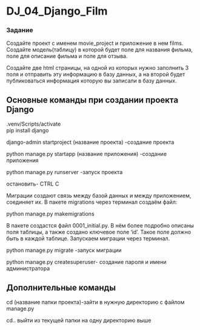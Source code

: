 # DJ_04_Django_Film
### Задание
Создайте проект с именем movie_project и приложение
в нем films. Создайте модель(таблицу) в которой будет
поле для названия фильма, поле для описание фильма и 
поле для отзыва.

Создайте две html страницы, на одной из которых нужно заполнить 3 поля и отправить эту информацию в базу данных, а на второй будет публиковаться информация которую вы записали в базу данных.
## Основные команды при создании проекта Django

.venv/Scripts/activate   
pip install django

django-admin startproject (название проекта) -создание проекта

python manage.py startapp (название приложения) -создание приложения

python manage.py runserver -запуск проекта

остановить- CTRL C

Миграции создают связь между базой данных и между приложением, соединяет их.
В пакете migrations через терминал создаём файл:

python manage.py makemigrations

В пакете создастся файл 0001_initial.py. В нём более подробно описаны поля таблицы, а также создано ключевое поле ‘id’.
Такое поле должно быть в каждой таблице.
Запускаем миграции через терминал.

python manage.py migrate -запуск миграции 

python manage.py createsuperuser- создание пароля и имени администратора


## Дополнительные команды
cd (название папки проекта)-зайти в нужную директорию с файлом manage.py

cd..  выйти из текущей папки на одну директорию выше

